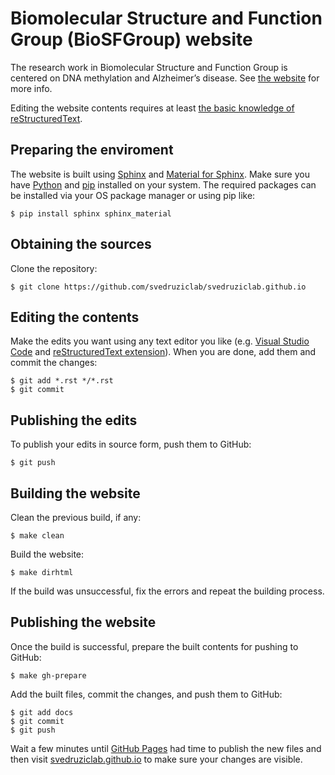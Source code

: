 # Biomolecular Structure and Function Group (BioSFGroup) website

The research work in Biomolecular Structure and Function Group is centered on DNA methylation and Alzheimer’s disease. See [the website](https://svedruziclab.github.io/) for more info.

Editing the website contents requires at least [the basic knowledge of reStructuredText](https://www.sphinx-doc.org/en/master/usage/restructuredtext/basics.html).

## Preparing the enviroment

The website is built using [Sphinx](https://www.sphinx-doc.org/en/master/) and [Material for Sphinx](https://bashtage.github.io/sphinx-material/). Make sure you have [Python](https://www.python.org/) and [pip](https://pip.pypa.io/) installed on your system. The required packages can be installed via your OS package manager or using pip like:

``` shell
$ pip install sphinx sphinx_material
```

## Obtaining the sources

Clone the repository:

``` shell
$ git clone https://github.com/svedruziclab/svedruziclab.github.io
```

## Editing the contents

Make the edits you want using any text editor you like (e.g. [Visual Studio Code](https://code.visualstudio.com/) and [reStructuredText extension](https://www.restructuredtext.net/)). When you are done, add them and commit the changes:

``` shell
$ git add *.rst */*.rst
$ git commit
```

## Publishing the edits

To publish your edits in source form, push them to GitHub:

``` shell
$ git push
```

## Building the website

Clean the previous build, if any:

``` shell
$ make clean
```

Build the website:

``` shell
$ make dirhtml
```

If the build was unsuccessful, fix the errors and repeat the building process.

## Publishing the website

Once the build is successful, prepare the built contents for pushing to GitHub:

``` shell
$ make gh-prepare
```

Add the built files, commit the changes, and push them to GitHub:

``` shell
$ git add docs
$ git commit
$ git push
```

Wait a few minutes until [GitHub Pages](https://pages.github.com/) had time to publish the new files and then visit [svedruziclab.github.io](https://svedruziclab.github.io/) to make sure your changes are visible.
